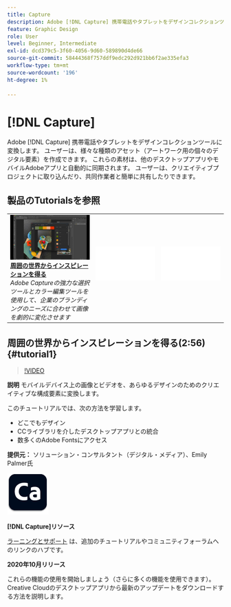 ```yaml
---
title: Capture
description: Adobe [!DNL Capture] 携帯電話やタブレットをデザインコレクションツールに変換
feature: Graphic Design
role: User
level: Beginner, Intermediate
exl-id: dcd379c5-3f60-4056-9d60-589890d4de66
source-git-commit: 58444368f757ddf9edc292d921bb6f2ae335efa3
workflow-type: tm+mt
source-wordcount: '196'
ht-degree: 1%

---
```


# [!DNL Capture]

Adobe [!DNL Capture] 携帯電話やタブレットをデザインコレクションツールに変換します。 ユーザーは、様々な種類のアセット（アートワーク用の個々のデジタル要素）を作成できます。   これらの素材は、他のデスクトップアプリやモバイルAdobeアプリと自動的に同期されます。 ユーザーは、クリエイティブプロジェクトに取り込んだり、共同作業者と簡単に共有したりできます。

## 製品のTutorialsを参照

<table style="table-layout:fixed">
<tr>
 <td>
   <a href="capture.md#tutorial1">
      <img alt="周囲の世界からインスピレーションを得る" src="../assets/capture_palmer_thumbnail.jpg" />
   </a>
    <div>
   <a href="capture.md#tutorial1"><strong>周囲の世界からインスピレーションを得る</strong></a>
    </div>
    <em>Adobe Captureの強力な選択ツールとカラー編集ツールを使用して、企業のブランディングのニーズに合わせて画像を劇的に変化させます</em>
    <br>
  </td>
  <td>
    <img alt="スペーサー" src="../assets/Whitespacer.png" />
    <div>
    <br>
  </td>
  <td>
    <img alt="スペーサー" src="../assets/Whitespacer.png" />
    <div>
    <br>
  </td>
</tr>
</table>

## 周囲の世界からインスピレーションを得る(2:56) {#tutorial1}

>[!VIDEO](https://video.tv.adobe.com/v/326825?hidetitle=true)

**説明**
モバイルデバイス上の画像とビデオを、あらゆるデザインのためのクリエイティブな構成要素に変換します。

このチュートリアルでは、次の方法を学習します。
* どこでもデザイン
* CCライブラリを介したデスクトップアプリとの統合
* 数多くのAdobe Fontsにアクセス

**提供元：**
ソリューション・コンサルタント（デジタル・メディア）、Emily Palmer氏

![Captureロゴ](../assets/ca_appicon_96.png)

**[!DNL Capture]リソース**

[ラーニングとサポート](https://helpx.adobe.com/mobile-apps/help/capture-faq.html) は、追加のチュートリアルやコミュニティフォーラムへのリンクのハブです。

**2020年10月リリース**

これらの機能の使用を開始しましょう（さらに多くの機能を使用できます）。 Creative Cloudのデスクトップアプリから最新のアップデートをダウンロードする方法を説明します。

